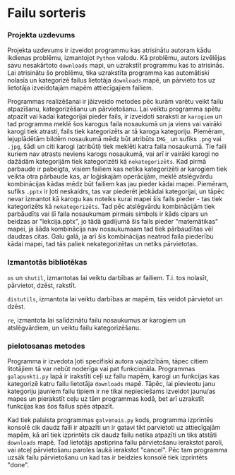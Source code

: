 # Failu sorteris

### Projekta uzdevums

Projekta uzdevums ir izveidot programmu kas atrisinātu autoram kādu ikdienas problēmu, izmantojot `Python` valodu. Kā problēmu, autors izvēlējas savu nesakārtoto `downloads` mapi, un uzrakstīt programmu kas to atrisinās. Lai atrisinātu šo problēmu, tika uzrakstīta programma kas automātiski nolasīa un kategorizē failus lietotāja `downloads` mapē, un pārvieto tos uz lietotāja izveidotajām mapēm attiecīgajiem failiem. 

Programmas realizēšanai ir jāizveido metodes pēc kurām varētu veikt failu atpazīšanu, kategorizēšanu un pārvietošanu. Lai veiktu programma spētu atpazīt vai kadai kategorijai pieder fails, ir izveidoti saraksti ar `karogiem` un tad programma meklē šos karogus faila nosaukumā un ja viens vai vairāki karogi tiek atrasti, fails tiek kategorizēts ar tā karoga kategoriju. Piemēram, lejuplādētām bildēm nosaukumā mēdz būt atribūts `IMG_` un sufiks `.png` vai `.jpg`, šādi un citi karogi (atribūti) tiek meklēti katra faila nosaukumā. Tie faili kuriem nav atrasts neviens karogs nosaukumā, vai arī ir vairāki karogi no dažādām kategorijām tiek kategorizēti kā `nekategorizēts`. Kad pirmā parbaude ir pabeigta, visiem failiem kas netika kategorizēti ar karogiem tiek veikta otra pārbaude kas, ar loģiskajām operācijām, meklē atslēgvārdu kombinācijas kādas mēdz būt failiem kas jau pieder kādai mapei. Piemēram, sufiks `.pptx` ir ļoti neskaidrs, tas var piederēt jebkādai kategorijai, un tāpēc nevar izmantot kā karogu kas noteiks kurai mapei šis fails pieder - tas tiek kategorizēts kā `nekategorizēts`. Tad pēc atslēgvārdu kombinācijām tiek parbāudīts vai šī faila nosaukumam pirmais simbols ir kāds cipars un beidzas ar "lekcija.pptx", jo tādā gadījumā šis fails pieder "matemātikas" mapei, ja šāda kombinācija nav nosaukumaam tad tiek pārbaudītas vēl daudzas citas. Galu galā, ja arī šis kombinācijas neatrod faila piederību kādai mapei, tad tās paliek nekategorizētas un netiks pārvietotas.

### Izmantotās bibliotēkas

`os` un `shutil`, izmantotas lai veiktu darbības ar failiem. T.i. tos nolasīt, pārvietot, dzēst, rakstīt.

`distutils`, izmantota lai veiktu darbības ar mapēm, tās veidot pārvietot un dzēst.

`re`, izmantota lai salīdzinātu failu nosaukumus ar karogiem un atslēgvārdiem, un veiktu failu kategorizēšanu.

### pielotosanas metodes

Programma ir izvedota ļoti specifiski autora vajadzībām, tāpec citiem litotājiem tā var nebūt noderīga vai pat funkcionāla. Programmas `galapunkti.py` lapā ir irakstīti ceļi uz failu mapēm, karogi un funkcijas kas kategorizē katru failu lietotāja `downloads` mapē. Tāpēc, lai pievieotu janu kategoriju jauniem failu tipiem ir ne tikai nepieciešams izveidot jaunu/as mapes un pierakstīt ceļu uz tām programmas kodā, bet arī uzrakstīt funkcijas kas šos failus spēs atpazīt.

Kad tiek palaista programmas `galvenais.py` kods, programma izprintēs konsolē cik daudz faili ir atpazīti un ir gatavi tikt parvietoti uz attiecīgajām mapēm, kā arī tiek izprintēts cik daudz failu netika atpazīti un tiks atstāti `downloads` mapē. Tad lietotājs apstiprina failu pārvietošanu ierakstot paroli, vai atceļ pārvietošanu paroles laukā ierakstot "cancel". Pēc tam programma uzsāk failu pārvietošanu un kad tas ir beidzies konsolē tiek izprintēts "done".
